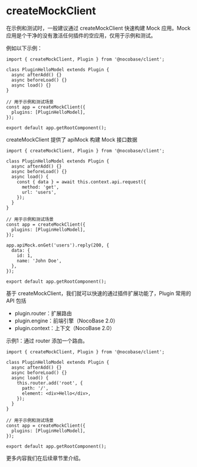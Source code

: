 # createMockClient

在示例和测试时，一般建议通过 createMockClient 快速构建 Mock 应用。Mock 应用是个干净的没有激活任何插件的空应用，仅用于示例和测试。

例如以下示例：

```tsx
import { createMockClient, Plugin } from '@nocobase/client';

class PluginHelloModel extends Plugin {
  async afterAdd() {}
  async beforeLoad() {}
  async load() {}
}

// 用于示例和测试场景
const app = createMockClient({
  plugins: [PluginHelloModel],
});

export default app.getRootComponent();
```

createMockClient 提供了 apiMock 构建 Mock 接口数据

```tsx
import { createMockClient, Plugin } from '@nocobase/client';

class PluginHelloModel extends Plugin {
  async afterAdd() {}
  async beforeLoad() {}
  async load() {
    const { data } = await this.context.api.request({
      method: 'get',
      url: 'users',
    });
  }
}

// 用于示例和测试场景
const app = createMockClient({
  plugins: [PluginHelloModel],
});

app.apiMock.onGet('users').reply(200, {
  data: {
    id: 1,
    name: 'John Doe',
  },
});

export default app.getRootComponent();
```

基于 createMockClient，我们就可以快速的通过插件扩展功能了，Plugin 常用的 API 包括

- plugin.router：扩展路由
- plugin.engine：前端引擎（NocoBase 2.0）
- plugin.context：上下文（NocoBase 2.0）

示例1：通过 router 添加一个路由。

```tsx
import { createMockClient, Plugin } from '@nocobase/client';

class PluginHelloModel extends Plugin {
  async afterAdd() {}
  async beforeLoad() {}
  async load() {
    this.router.add('root', {
      path: '/',
      element: <div>Hello</div>,
    });
  }
}

// 用于示例和测试场景
const app = createMockClient({
  plugins: [PluginHelloModel],
});

export default app.getRootComponent();
```

更多内容我们在后续章节里介绍。

